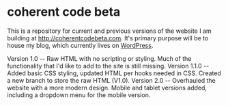 # coherent code beta

This is a repository for current and previous versions of the website I am building at <a href="http://coherentcodebeta.com" title="coherent code beta" target="_blank">http://coherentcodebeta.com</a>. It's primary purpose will be to house my blog, which currently lives on <a href="http://www.coherentcode.wordpress.com" title="coherent code blog on wordpress" target="_blank">WordPress</a>.

Version 1.0 -- Raw HTML with no scripting or styling. Much of the functionality that I'd like to add to the site is still missing.
Version 1.1.0 -- Added basic CSS styling, updated HTML per hooks needed in CSS. Created a new branch to store the raw HTML (V1.0).
Version 2.0 -- Overhauled the website with a more modern design. Mobile and tablet versions added, including a dropdown menu for the mobile version.
